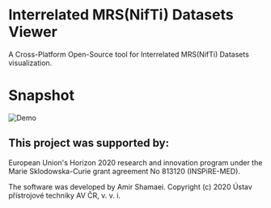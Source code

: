 # Interrelated MRS(NifTi) Datasets Viewer

A Cross-Platform Open-Source tool for Interrelated MRS(NifTi) Datasets visualization.

# Snapshot
![Demo](https://github.com/isi-nmr/IDV-Interrelated-2D-NMR-Datasets-Viewer/blob/standalone_dev/out/idv_edited.gif)
## This project was supported by:
European Union's Horizon 2020 research and innovation program under the Marie Sklodowska-Curie grant agreement No 813120 (INSPiRE-MED).



The software was developed by Amir Shamaei.
Copyright (c) 2020 Ústav přístrojové techniky AV ČR, v. v. i.
